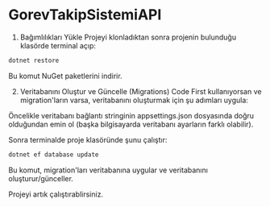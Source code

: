 # GorevTakipSistemiAPI

1. Bağımlılıkları Yükle
Projeyi klonladıktan sonra projenin bulunduğu klasörde terminal açıp:

```bash
dotnet restore
```
Bu komut NuGet paketlerini indirir.

2. Veritabanını Oluştur ve Güncelle (Migrations)
Code First kullanıyorsan ve migration'ların varsa, veritabanını oluşturmak için şu adımları uygula:

Öncelikle veritabanı bağlantı stringinin appsettings.json dosyasında doğru olduğundan emin ol (başka bilgisayarda veritabanı ayarların farklı olabilir).

Sonra terminalde proje klasöründe şunu çalıştır:

```bash
dotnet ef database update
```
Bu komut, migration'ları veritabanına uygular ve veritabanını oluşturur/günceller.

Projeyi artık çalıştırablirsiniz.
